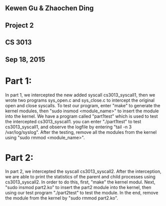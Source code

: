 Kewen Gu & Zhaochen Ding
-
Project 2
-
CS 3013
-
Sep 18, 2015
-

Part 1:
======
In part 1, we intercepted the new added syscall cs3013_syscall1, then we wrote two programs sys_open.c and sys_close.c to intercept the original open and close syscalls. To test our program, enter "make" to generate the kernel modules, then "sudo insmod <module_name>" to insert the module into the kernel. We have a program called "part1test" which is used to test the intercepted cs3013_syscall1. you can enter "./part1test" to test cs3013_syscall1, and observe the logfile by entering "tail -n 3 /var/log/syslog". After the testing, remove all the modules from the kernel using "sudo rmmod <module_name>".


Part 2:
======
In part 2, we intercepted the syscall cs3013_syscall2. After the interception, we are able to print the statistics of the parent and child processes using cs3013_syscall2. In order to do this, first, "make" the kernel modul. Next, "sudo insmod part2.ko" to insert the part2 module into the kernel, then using our test program "./part2test" to test the module. In the end, remove the module from the kernel by "sudo rmmod part2.ko".

